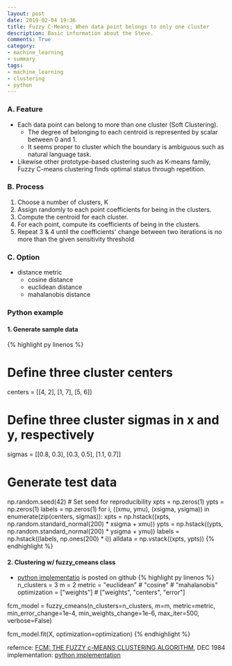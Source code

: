 ```yaml
---
layout: post
date: 2019-02-04 19:36
title: Fuzzy C-Means; When data point belongs to only one cluster
description: Basic information about the Steve.
comments: True
category: 
- machine_learning
- summary
tags:
- machine_learning
- clustering
- python
---
```

### A. Feature
- Each data point can belong to more than one cluster (Soft Clustering).
    - The degree of belonging to each centroid is represented by scalar between 0 and 1.
    - It seems proper to cluster which the boundary is ambiguous such as natural language task.
- Likewise other prototype-based clustering such as K-means family, Fuzzy C-means clustering finds optimal status through repetition.
  
### B. Process
1. Choose a number of clusters, K
2. Assign randomly to each point coefficients for being in the clusters.
3. Compute the centroid for each cluster.
4. For each point, compute its coefficients of being in the clusters.
5. Repeat 3 & 4 until the coefficients' change between two iterations is no more than the given sensitivity threshold
   
### C. Option
- distance metric
    - cosine distance
    - euclidean distance
    - mahalanobis distance


### Python example
#### 1. Generate sample data
{% highlight py linenos %}
# Define three cluster centers
centers = [[4, 2],
           [1, 7],
           [5, 6]]

# Define three cluster sigmas in x and y, respectively
sigmas = [[0.8, 0.3],
          [0.3, 0.5],
          [1.1, 0.7]]

# Generate test data
np.random.seed(42)  # Set seed for reproducibility
xpts = np.zeros(1)
ypts = np.zeros(1)
labels = np.zeros(1)
for i, ((xmu, ymu), (xsigma, ysigma)) in enumerate(zip(centers, sigmas)):
    xpts = np.hstack((xpts, np.random.standard_normal(200) * xsigma + xmu))
    ypts = np.hstack((ypts, np.random.standard_normal(200) * ysigma + ymu))
    labels = np.hstack((labels, np.ones(200) * i))
alldata = np.vstack((xpts, ypts))
{% endhighlight %}

#### 2. Clustering w/ fuzzy_cmeans class
- [python implementatio](https://github.com/bigshanedogg/python-fuzzy-c-means) is posted on github
{% highlight py linenos %}
n_clusters = 3
m = 2
metric = "euclidean" # "cosine" # "mahalanobis"
optimization = ["weights"] # ["weights", "centers", "error"]

fcm_model = fuzzy_cmeans(n_clusters=n_clusters, m=m, metric=metric, min_error_change=1e-4, min_weights_change=1e-6, max_iter=500, 
                 verbose=False)

fcm_model.fit(X, optimization=optimization)
{% endhighlight %}


refernce: [FCM: THE FUZZY c-MEANS CLUSTERING ALGORITHM](https://staff.fmi.uvt.ro/~daniela.zaharie/dm2018/RO/TemeProiecte/Biblio/FuzzyCMeans/FCM%20-%20The%20Fuzzy%20c-Means%20Clustering%20Algorithm.pdf), DEC 1984
implementation: [python implementation](https://github.com/bigshanedogg/python-fuzzy-c-means)
